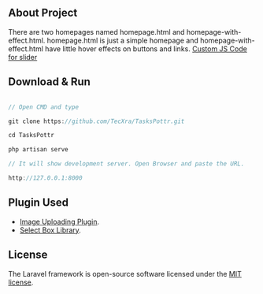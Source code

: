 ## About Project

There are two homepages named homepage.html and homepage-with-effect.html.
homepage.html is just a simple homepage and homepage-with-effect.html have little hover effects on buttons and links.
[Custom JS Code for slider](public/js/slider.js)


## Download & Run

```js

// Open CMD and type

git clone https://github.com/TecXra/TasksPottr.git

cd TasksPottr

php artisan serve

// It will show development server. Open Browser and paste the URL.

http://127.0.0.1:8000
```


## Plugin Used

- [Image Uploading Plugin](https://fineuploader.com/index.html).
- [Select Box Library](https://harvesthq.github.io/chosen/).

## License

The Laravel framework is open-source software licensed under the [MIT license](https://opensource.org/licenses/MIT).
